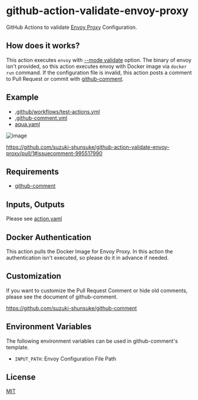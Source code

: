 # github-action-validate-envoy-proxy

GitHub Actions to validate [Envoy Proxy](https://www.envoyproxy.io/) Configuration.

## How does it works?

This action executes `envoy` with [--mode validate](https://www.envoyproxy.io/docs/envoy/latest/operations/cli#cmdoption-mode) option.
The binary of envoy isn't provided, so this action executes envoy with Docker image via `docker run` command.
If the configuration file is invalid, this action posts a comment to Pull Request or commit with [github-comment](https://github.com/suzuki-shunsuke/github-comment).

## Example

* [.github/workflows/test-actions.yml](.github/workflows/test-actions.yml)
* [.github-comment.yml](.github-comment.yml)
* [aqua.yaml](aqua.yaml)

![image](https://user-images.githubusercontent.com/13323303/146328887-a92e122f-d9ed-4485-a364-0720bf8d4fff.png)

https://github.com/suzuki-shunsuke/github-action-validate-envoy-proxy/pull/1#issuecomment-995517990

## Requirements

* [github-comment](https://github.com/suzuki-shunsuke/github-comment)

## Inputs, Outputs

Please see [action.yaml](action.yaml)

## Docker Authentication

This action pulls the Docker Image for Envoy Proxy.
In this action the authentication isn't executed, so please do it in advance if needed.

## Customization

If you want to customize the Pull Request Comment or hide old comments,
please see the document of github-comment.

https://github.com/suzuki-shunsuke/github-comment

## Environment Variables

The following environment variables can be used in github-comment's template.

* `INPUT_PATH`: Envoy Configuration File Path

## License

[MIT](LICENSE)
